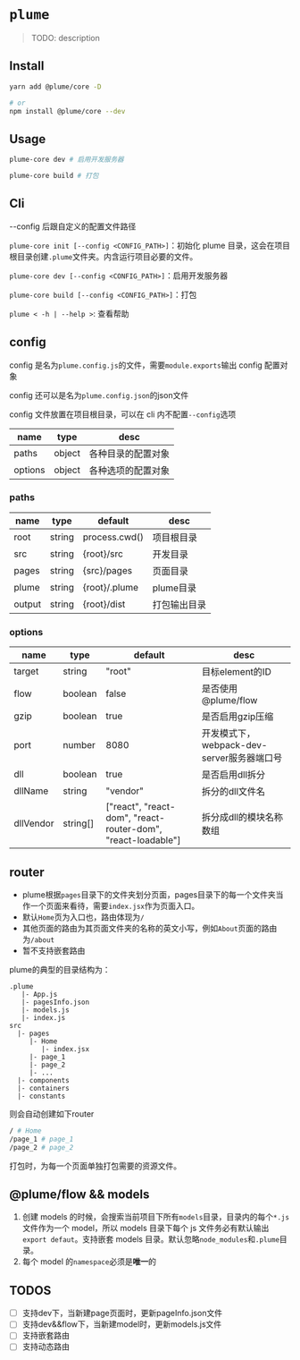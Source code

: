 # `plume`

> TODO: description

## Install

```bash
yarn add @plume/core -D

# or
npm install @plume/core --dev
```

## Usage

```bash
plume-core dev # 启用开发服务器

plume-core build # 打包
```

## Cli

--config 后跟自定义的配置文件路径

`plume-core init [--config <CONFIG_PATH>]`：初始化 plume 目录，这会在项目根目录创建`.plume`文件夹。内含运行项目必要的文件。

`plume-core dev [--config <CONFIG_PATH>]`：启用开发服务器

`plume-core build [--config <CONFIG_PATH>]`：打包

`plume < -h | --help >`: 查看帮助

## config

config 是名为`plume.config.js`的文件，需要`module.exports`输出 config 配置对象

config 还可以是名为`plume.config.json`的json文件

config 文件放置在项目根目录，可以在 cli 内不配置`--config`选项

| name    | type   | desc               |
| ------- | ------ | ------------------ |
| paths   | object | 各种目录的配置对象 |
| options | object | 各种选项的配置对象 |

### paths

| name   | type   | default       | desc         |
| ------ | ------ | ------------- | ------------ |
| root   | string | process.cwd() | 项目根目录   |
| src    | string | {root}/src    | 开发目录     |
| pages  | string | {src}/pages   | 页面目录     |
| plume  | string | {root}/.plume | plume目录    |
| output | string | {root}/dist   | 打包输出目录 |

### options

| name      | type     | default                                                      | desc                                       |
| --------- | -------- | ------------------------------------------------------------ | ------------------------------------------ |
| target    | string   | "root"                                                       | 目标element的ID                            |
| flow      | boolean  | false                                                        | 是否使用 @plume/flow                       |
| gzip      | boolean  | true                                                         | 是否启用gzip压缩                           |
| port      | number   | 8080                                                         | 开发模式下，webpack-dev-server服务器端口号 |
| dll       | boolean  | true                                                         | 是否启用dll拆分                            |
| dllName   | string   | "vendor"                                                     | 拆分的dll文件名                            |
| dllVendor | string[] | ["react", "react-dom", "react-router-dom", "react-loadable"] | 拆分成dll的模块名称数组                    |


## router

- plume根据`pages`目录下的文件夹划分页面，pages目录下的每一个文件夹当作一个页面来看待，需要`index.jsx`作为页面入口。
- 默认`Home`页为入口也，路由体现为`/`
- 其他页面的路由为其页面文件夹的名称的英文小写，例如`About`页面的路由为`/about`
- 暂不支持嵌套路由

plume的典型的目录结构为：

```
.plume
   |- App.js
   |- pagesInfo.json
   |- models.js
   |- index.js
src
  |- pages
     |- Home
        |- index.jsx
     |- page_1
     |- page_2
     |- ...
  |- components
  |- containers
  |- constants
```

则会自动创建如下router

```bash
/ # Home
/page_1 # page_1
/page_2 # page_2

```
打包时，为每一个页面单独打包需要的资源文件。

## @plume/flow && models 

1. 创建 models 的时候，会搜索当前项目下所有`models`目录，目录内的每个`*.js`文件作为一个 model，所以 models 目录下每个 js 文件务必有默认输出 `export defaut`。支持嵌套 models 目录。默认忽略`node_modules`和`.plume`目录。
2. 每个 model 的`namespace`必须是**唯一**的

## TODOS

- [ ] 支持dev下，当新建page页面时，更新pageInfo.json文件
- [ ] 支持dev&&flow下，当新建model时，更新models.js文件
- [ ] 支持嵌套路由
- [ ] 支持动态路由